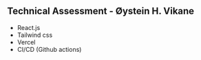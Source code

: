 ## Technical Assessment - Øystein H. Vikane

- React.js
- Tailwind css
- Vercel
- CI/CD (Github actions)
